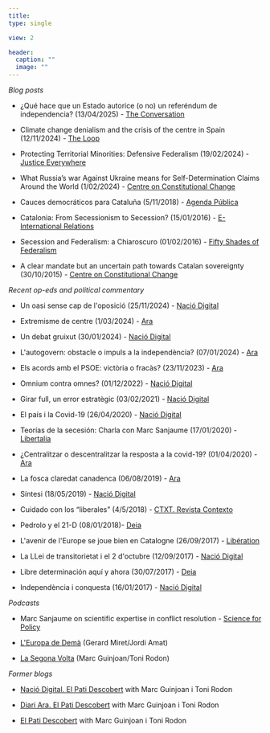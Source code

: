```yaml
---
title:    
type: single

view: 2

header:
  caption: ""
  image: ""
---
```


*Blog posts*

* ¿Qué hace que un Estado autorice (o no) un referéndum de independencia? (13/04/2025) - [The Conversation](https://theconversation.com/que-hace-que-un-estado-autorice-o-no-un-referendum-de-independencia-253986)

* Climate change denialism and the crisis of the centre in Spain (12/11/2024) - [The Loop](https://theloop.ecpr.eu/in-spanish-politics-climate-denial-is-not-only-a-trait-of-the-far-right-its-a-crisis-of-the-centre/) 

* Protecting Territorial Minorities: Defensive Federalism (19/02/2024) - [Justice Everywhere](https://justice-everywhere.org/general/protecting-territorial-minorities-defensive-federalism/)

* What Russia’s war Against Ukraine means for Self-Determination Claims Around the World (1/02/2024) - [Centre on Constitutional Change](https://www.centreonconstitutionalchange.ac.uk/news-and-opinion/what-russias-war-against-ukraine-means-self-determination-claims-around-world)

* Cauces democráticos para Cataluña (5/11/2018) - [Agenda Pública](https://agendapublica.elpais.com/noticia/14611/cauces-democraticos-cataluna)

* Catalonia: From Secessionism to Secession? (15/01/2016) - [E-International Relations](https://www.e-ir.info/2016/01/15/catalonia-from-secessionism-to-secession/)

* Secession  and Federalism: a Chiaroscuro (01/02/2016) - [Fifty Shades of Federalism](https://50shadesoffederalism.com/diversity-management/secession-federalism-chiaroscuro/)

* A clear mandate but an uncertain path towards Catalan sovereignty (30/10/2015) - [Centre on Constitutional Change](https://www.centreonconstitutionalchange.ac.uk/opinions/clear-mandate-uncertain-path-towards-catalan-sovereignty)


*Recent op-eds and political commentary*

* Un oasi sense cap de l'oposició (25/11/2024) - [Nació Digital](https://naciodigital.cat/politica/oasi-sense-cap-oposicio_2057663_102.html)

* Extremisme de centre (1/03/2024) - [Ara](https://www.ara.cat/opinio/extremisme-centre-marc-sanjaume_129_4953789.html) 

* Un debat gruixut (30/01/2024) - [Nació Digital](https://www.naciodigital.cat/opinio/27008/debat-gruixut)

* L'autogovern: obstacle o impuls a la independència? (07/01/2024) - [Ara](https://www.ara.cat/opinio/l-autogovern-obstacle-impuls-independencia_129_4902512.html)

* Els acords amb el PSOE: victòria o fracàs? (23/11/2023) - [Ara](https://www.ara.cat/opinio/acords-d-investidura-psoe-victoria-fracas_129_4865898.html)

* Omnium contra omnes? (01/12/2022) - [Nació Digital](https://www.naciodigital.cat/opinio/25348/omnium-contra-omnes) 

* Girar full, un error estratègic (03/02/2021) - [Nació Digital](https://www.naciodigital.cat/opinio/22690/girar-full-error-estrategic)

* El país i la Covid-19 (26/04/2020) - [Nació Digital](https://www.naciodigital.cat/opinio/21413/pais-covid-19)

* Teorías de la secesión: Charla con Marc Sanjaume (17/01/2020) -  [Libertalia](https://revistalibertalia.com/single-post/2020/01/16/Teorias-secesion-Charla-con-Marc-Sanjaume)

* ¿Centralitzar o descentralitzar la resposta a la covid-19? (01/04/2020) - [Ara](https://www.ara.cat/opinio/marc-sanjaume-centralitzar-descentralitzar-resposta-covid-19-coronavirus_129_1177032.html)

* La fosca claredat canadenca (06/08/2019) - [Ara](https://www.ara.cat/opinio/ferran-requejo-marc-sanjaume_129_2654345.html)

* Síntesi (18/05/2019) - [Nació Digital](https://www.naciodigital.cat/opinio/19625/sintesi)

* Cuidado con los “liberales” (4/5/2018) - [CTXT. Revista Contexto](https://ctxt.es/es/20180502/Firmas/19391/Liberalismo-politica-teoria-espana-partidos.htm)

* Pedrolo y el 21-D (08/01/2018)- [Deia](https://www.deia.eus/opinion/2018/01/02/pedrolo-21-d-4896166.html)

* L'avenir de l'Europe se joue bien en Catalogne (26/09/2017) -  [Libération](https://www.liberation.fr/debats/2017/09/26/l-avenir-de-l-europe-se-joue-bien-en-catalogne_1599099/)

* La LLei de transitorietat i el 2 d'octubre (12/09/2017) - [Nació Digital](https://naciodigital.cat/opinio/la-llei-de-transitorietat-i-el-2-doctubre_17433_102.html)

* Libre determinación aquí y ahora (30/07/2017) - [Deia](https://www.deia.eus/opinion/2017/07/30/libre-determinacion-ahora-4933883.html)

* Independència i conquesta (16/01/2017) - [Nació Digital](https://www.naciodigital.cat/opinio/14588/independencia-conquesta)


*Podcasts*

* Marc Sanjaume on scientific expertise in conflict resolution - [Science for Policy](https://podtail.com/es/podcast/science-for-policy/marc-sanjaume-i-calvet-on-scientific-expertise-in-/)

* [L'Europa de Demà](https://barcelona.spain.representation.ec.europa.eu/leuropa-de-dema_es) (Gerard Miret/Jordi Amat)

* [La Segona Volta](https://www.ccma.cat/3cat/segona-volta/mes-info/#onboarding=true) (Marc Guinjoan/Toni Rodon)


*Former blogs*

* [Nació Digital. El Pati Descobert](https://www.google.com/url?q=https%3A%2F%2Fwww.naciodigital.cat%2Felpatidescobert&sa=D&sntz=1&usg=AFQjCNHblpA9mtjvHMdPUnuydVHLqT95SQ) with Marc Guinjoan i Toni Rodon

* [Diari Ara. El Pati Descobert](http://www.google.com/url?q=http%3A%2F%2Fblogspersonals.ara.cat%2Felpatidescobert%2Fblog%2Fetiqueta%2Fmarc-sanjaume%2Fpage%2F6%2F&sa=D&sntz=1&usg=AFQjCNFXufu-o0Pn-Cx3gnSmDLFCC6ec3w) with Marc Guinjoan i Toni Rodon

* [El Pati Descobert](https://elpatidescobert.cat/) with Marc Guinjoan i Toni Rodon











